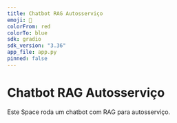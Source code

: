 ```yaml
---
title: Chatbot RAG Autosserviço
emoji: 🤖
colorFrom: red
colorTo: blue
sdk: gradio
sdk_version: "3.36"
app_file: app.py
pinned: false
---
```


# Chatbot RAG Autosserviço

Este Space roda um chatbot com RAG para autosserviço.
